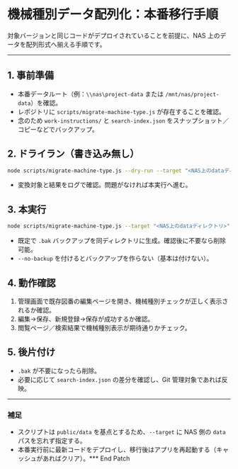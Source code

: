 # 機械種別データ配列化：本番移行手順

対象バージョンと同じコードがデプロイされていることを前提に、NAS 上のデータを配列形式へ揃える手順です。

---

## 1. 事前準備
- 本番データルート（例：`\\nas\project-data` または `/mnt/nas/project-data`）を確認。
- レポジトリに `scripts/migrate-machine-type.js` が存在することを確認。
- 念のため `work-instructions/` と `search-index.json` をスナップショット／コピーなどでバックアップ。

## 2. ドライラン（書き込み無し）
```bash
node scripts/migrate-machine-type.js --dry-run --target "<NAS上のdataディレクトリ>"
```
- 変換対象と結果をログで確認。問題がなければ本実行へ進む。

## 3. 本実行
```bash
node scripts/migrate-machine-type.js --target "<NAS上のdataディレクトリ>"
```
- 既定で `.bak` バックアップを同ディレクトリに生成。確認後に不要なら削除可能。
- `--no-backup` を付けるとバックアップを作らない（基本は付けない）。

## 4. 動作確認
1. 管理画面で既存図番の編集ページを開き、機械種別チェックが正しく表示されるか確認。
2. 編集→保存、新規登録→保存が成功するか確認。
3. 閲覧ページ／検索結果で機械種別表示が期待通りかチェック。

## 5. 後片付け
- `.bak` が不要になったら削除。
- 必要に応じて `search-index.json` の差分を確認し、Git 管理対象であれば反映。

---

### 補足
- スクリプトは `public/data` を基点とするため、`--target` に NAS 側の `data` パスを忘れず指定する。
- 本番実行前に最新コードをデプロイし、移行後はアプリを再起動する（キャッシュがあればクリア）。*** End Patch
